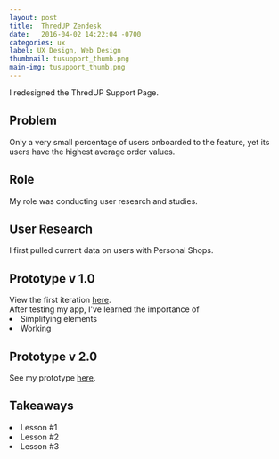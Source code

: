 ```yaml
---
layout: post
title:  ThredUP Zendesk
date:   2016-04-02 14:22:04 -0700
categories: ux
label: UX Design, Web Design
thumbnail: tusupport_thumb.png
main-img: tusupport_thumb.png
---
```


<div class="row">
  <div class="col-md-12 project-summary">
  I redesigned the ThredUP Support Page.
  </div>
</div>
<div class="row">
  <div class="col-md-6 project-problem">
      <h2 class="block-title">Problem</h2>
      Only a very small percentage of users onboarded to the feature, yet its users have the highest average order values.
  </div>
  <div class="col-md-6 project-role">
    <h2 class="block-title">Role</h2>
      My role was conducting user research and studies.
    </div>

</div>

<section>
<h1 class="section-title">User Research</h1>

I first pulled current data on users with Personal Shops. 
</section>

<section>
  <h1 class="section-title">Prototype v 1.0</h1>
  View the first iteration <a href="http://share.framerjs.com/y2r6k8czd5k7/">here</a>.
  <br>
  After testing my app, I've learned the importance of 

  <li>Simplifying elements</li>
  <li>Working</li>
</section>

<section>
  <h1 class="section-title">Prototype v 2.0</h1>
  See my prototype <a href="http://share.framerjs.com/daab0qd1fmzh/">here</a>.
</section>

<section>
<h1 class="section-title">Takeaways</h1>
  <li>Lesson #1</li>
  <li>Lesson #2</li>
  <li>Lesson #3</li>
</section>